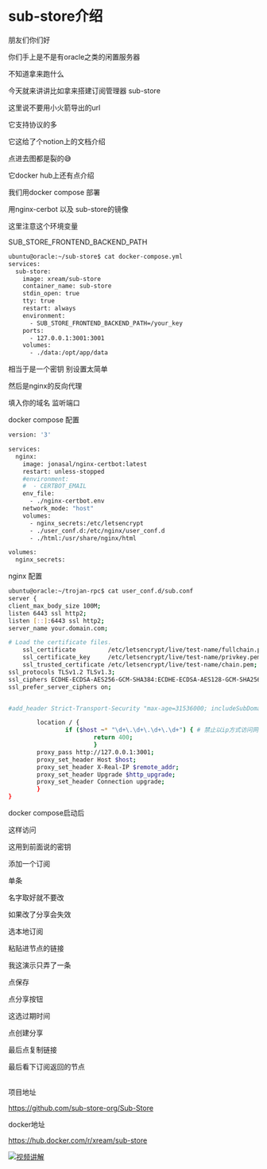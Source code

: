 # sub-store介绍

朋友们你们好

你们手上是不是有oracle之类的闲置服务器

不知道拿来跑什么

今天就来讲讲比如拿来搭建订阅管理器 sub-store


这里说不要用小火箭导出的url

它支持协议的多

它这给了个notion上的文档介绍

点进去图都是裂的😅


它docker hub上还有点介绍

我们用docker compose 部署


用nginx-cerbot 以及 sub-store的镜像


这里注意这个环境变量


SUB_STORE_FRONTEND_BACKEND_PATH

```bash
ubuntu@oracle:~/sub-store$ cat docker-compose.yml
services:
  sub-store:
    image: xream/sub-store
    container_name: sub-store
    stdin_open: true
    tty: true
    restart: always
    environment:
      - SUB_STORE_FRONTEND_BACKEND_PATH=/your_key
    ports:
      - 127.0.0.1:3001:3001
    volumes:
      - ./data:/opt/app/data
```


相当于是一个密钥 别设置太简单


然后是nginx的反向代理

填入你的域名 监听端口

docker compose 配置
```bash
version: '3'

services:
  nginx:
    image: jonasal/nginx-certbot:latest
    restart: unless-stopped
    #environment:
    #  - CERTBOT_EMAIL
    env_file:
      - ./nginx-certbot.env
    network_mode: "host"
    volumes:
      - nginx_secrets:/etc/letsencrypt
      - ./user_conf.d:/etc/nginx/user_conf.d
      - ./html:/usr/share/nginx/html

volumes:
  nginx_secrets:
```

nginx 配置

```bash
ubuntu@oracle:~/trojan-rpc$ cat user_conf.d/sub.conf
server {
client_max_body_size 100M;
listen 6443 ssl http2;
listen [::]:6443 ssl http2;
server_name your.domain.com;

# Load the certificate files.
    ssl_certificate         /etc/letsencrypt/live/test-name/fullchain.pem;
    ssl_certificate_key     /etc/letsencrypt/live/test-name/privkey.pem;
    ssl_trusted_certificate /etc/letsencrypt/live/test-name/chain.pem;
ssl_protocols TLSv1.2 TLSv1.3;
ssl_ciphers ECDHE-ECDSA-AES256-GCM-SHA384:ECDHE-ECDSA-AES128-GCM-SHA256:ECDHE-ECDSA-CHACHA20-POLY1305;
ssl_prefer_server_ciphers on;


#add_header Strict-Transport-Security "max-age=31536000; includeSubDomains; preload" always; # 启用HSTS

        location / {
                if ($host ~* "\d+\.\d+\.\d+\.\d+") { # 禁止以ip方式访问网站
                        return 400;
                        }
        proxy_pass http://127.0.0.1:3001;
        proxy_set_header Host $host;
        proxy_set_header X-Real-IP $remote_addr;
        proxy_set_header Upgrade $http_upgrade;
        proxy_set_header Connection upgrade;
        }
}
```


docker compose启动后

这样访问

这用到前面说的密钥


添加一个订阅


单条

名字取好就不要改

如果改了分享会失效


选本地订阅


粘贴进节点的链接

我这演示只弄了一条

点保存


点分享按钮

这选过期时间

点创建分享

最后点复制链接


最后看下订阅返回的节点


\
项目地址

https://github.com/sub-store-org/Sub-Store

docker地址

https://hub.docker.com/r/xream/sub-store


[![视频讲解](https://img.youtube.com/vi/JGh4qW%5FbWsA/0.jpg)](https://www.youtube.com/watch?v=JGh4qW%5FbWsA)
